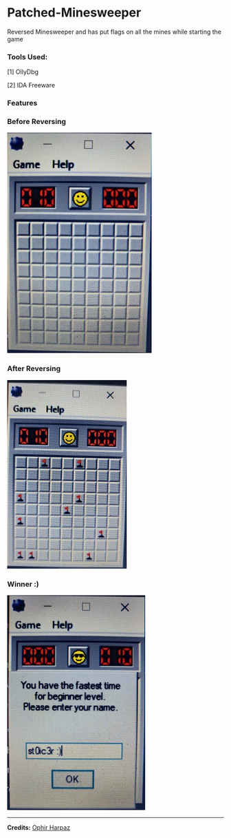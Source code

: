 # Patched-Minesweeper 
Reversed Minesweeper and has put flags on all the mines while starting the game
### Tools Used: 
 [1] OllyDbg 
 
 [2] IDA Freeware 
### Features 
### Before Reversing

![Original](/Original.jpg)

### After Reversing

![Hacked](/Hacked.jpg) 

### Winner :)

![Winner](/Winner.jpg)

---------

**Credits:** [Ophir Harpaz](https://twitter.com/OphirHarpaz)
